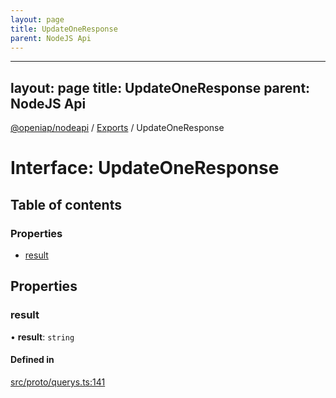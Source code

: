 ```yaml
---
layout: page
title: UpdateOneResponse
parent: NodeJS Api
---
```

---
layout: page
title: UpdateOneResponse
parent: NodeJS Api
---
[@openiap/nodeapi](../README.md) / [Exports](../modules.md) / UpdateOneResponse

# Interface: UpdateOneResponse

## Table of contents

### Properties

- [result](UpdateOneResponse.html#result)

## Properties

### result

• **result**: `string`

#### Defined in

[src/proto/querys.ts:141](https://github.com/openiap/nodeapi/blob/a6b5438/src/proto/querys.ts#L141)
